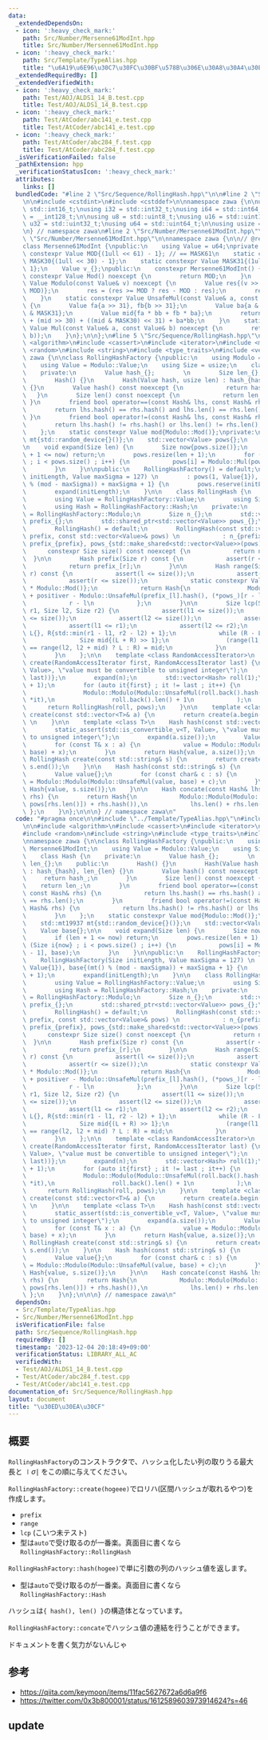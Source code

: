 ```yaml
---
data:
  _extendedDependsOn:
  - icon: ':heavy_check_mark:'
    path: Src/Number/Mersenne61ModInt.hpp
    title: Src/Number/Mersenne61ModInt.hpp
  - icon: ':heavy_check_mark:'
    path: Src/Template/TypeAlias.hpp
    title: "\u6A19\u6E96\u30C7\u30FC\u30BF\u578B\u306E\u30A8\u30A4\u30EA\u30A2\u30B9"
  _extendedRequiredBy: []
  _extendedVerifiedWith:
  - icon: ':heavy_check_mark:'
    path: Test/AOJ/ALDS1_14_B.test.cpp
    title: Test/AOJ/ALDS1_14_B.test.cpp
  - icon: ':heavy_check_mark:'
    path: Test/AtCoder/abc141_e.test.cpp
    title: Test/AtCoder/abc141_e.test.cpp
  - icon: ':heavy_check_mark:'
    path: Test/AtCoder/abc284_f.test.cpp
    title: Test/AtCoder/abc284_f.test.cpp
  _isVerificationFailed: false
  _pathExtension: hpp
  _verificationStatusIcon: ':heavy_check_mark:'
  attributes:
    links: []
  bundledCode: "#line 2 \"Src/Sequence/RollingHash.hpp\"\n\n#line 2 \"Src/Template/TypeAlias.hpp\"\
    \n\n#include <cstdint>\n#include <cstddef>\n\nnamespace zawa {\n\nusing i16 =\
    \ std::int16_t;\nusing i32 = std::int32_t;\nusing i64 = std::int64_t;\nusing i128\
    \ = __int128_t;\n\nusing u8 = std::uint8_t;\nusing u16 = std::uint16_t;\nusing\
    \ u32 = std::uint32_t;\nusing u64 = std::uint64_t;\n\nusing usize = std::size_t;\n\
    \n} // namespace zawa\n#line 2 \"Src/Number/Mersenne61ModInt.hpp\"\n\n#line 4\
    \ \"Src/Number/Mersenne61ModInt.hpp\"\n\nnamespace zawa {\n\n// @reference: https://qiita.com/keymoon/items/11fac5627672a6d6a9f6\n\
    class Mersenne61ModInt {\npublic:\n    using Value = u64;\nprivate:\n    static\
    \ constexpr Value MOD{(1ull << 61) - 1}; // == MASK61\n    static constexpr Value\
    \ MASK30{(1ull << 30) - 1};\n    static constexpr Value MASK31{(1ull << 31) -\
    \ 1};\n    Value v_{};\npublic:\n    constexpr Mersenne61ModInt() {}\n\n    static\
    \ constexpr Value Mod() noexcept {\n        return MOD;\n    }\n    static constexpr\
    \ Value Modulo(const Value& v) noexcept {\n        Value res{(v >> 61) + (v &\
    \ MOD)};\n        res = (res >= MOD ? res - MOD : res);\n        return res;\n\
    \    }\n    static constexpr Value UnsafeMul(const Value& a, const Value& b) noexcept\
    \ {\n        Value fa{a >> 31}, fb{b >> 31};\n        Value ba{a & MASK31}, bb{b\
    \ & MASK31};\n        Value mid{fa * bb + fb * ba};\n        return Value{2}*fa*fb\
    \ + (mid >> 30) + ((mid & MASK30) << 31) + ba*bb;\n    }\n    static constexpr\
    \ Value Mul(const Value& a, const Value& b) noexcept {\n        return Modulo(UnsafeMul(a,\
    \ b));\n    }\n};\n\n};\n#line 5 \"Src/Sequence/RollingHash.hpp\"\n\n#include\
    \ <algorithm>\n#include <cassert>\n#include <iterator>\n#include <memory>\n#include\
    \ <random>\n#include <string>\n#include <type_traits>\n#include <vector>\n\nnamespace\
    \ zawa {\n\nclass RollingHashFactory {\npublic:\n    using Modulo = Mersenne61ModInt;\n\
    \    using Value = Modulo::Value;\n    using Size = usize;\n    class Hash {\n\
    \    private:\n        Value hash_{};        \n        Size len_{};\n    public:\n\
    \        Hash() {}\n        Hash(Value hash, usize len) : hash_{hash}, len_{len}\
    \ {}\n        Value hash() const noexcept {\n            return hash_;\n     \
    \   }\n        Size len() const noexcept {\n            return len_;\n       \
    \ }\n        friend bool operator==(const Hash& lhs, const Hash& rhs) {\n    \
    \        return lhs.hash() == rhs.hash() and lhs.len() == rhs.len();\n       \
    \ }\n        friend bool operator!=(const Hash& lhs, const Hash& rhs) {\n    \
    \        return lhs.hash() != rhs.hash() or lhs.len() != rhs.len();\n        }\n\
    \    };\n    static constexpr Value mod{Modulo::Mod()};\nprivate:\n    std::mt19937\
    \ mt{std::random_device{}()};\n    std::vector<Value> pows{};\n    Value base{};\n\
    \n    void expand(Size len) {\n        Size now{pows.size()};\n        if (len\
    \ + 1 <= now) return;\n        pows.resize(len + 1);\n        for (Size i{now}\
    \ ; i < pows.size() ; i++) {\n            pows[i] = Modulo::Mul(pows[i - 1], base);\n\
    \        }\n    }\n\npublic:\n    RollingHashFactory() = default;\n    RollingHashFactory(Size\
    \ initLength, Value maxSigma = 127) \n        : pows(1, Value{1}), base{(mt()\
    \ % (mod - maxSigma)) + maxSigma + 1} {\n        pows.reserve(initLength + 1);\n\
    \        expand(initLength);\n    }\n\n    class RollingHash {\n    public:\n\
    \        using Value = RollingHashFactory::Value;\n        using Size = RollingHashFactory::Size;\n\
    \        using Hash = RollingHashFactory::Hash;\n    private:\n        using Modulo\
    \ = RollingHashFactory::Modulo;\n        Size n_{};\n        std::vector<Hash>\
    \ prefix_{};\n        std::shared_ptr<std::vector<Value>> pows_{};\n    public:\n\
    \        RollingHash() = default;\n        RollingHash(const std::vector<Hash>&\
    \ prefix, const std::vector<Value>& pows) \n            : n_{prefix.size() - 1},\
    \ prefix_{prefix}, pows_{std::make_shared<std::vector<Value>>(pows)} {}\n\n  \
    \      constexpr Size size() const noexcept {\n            return n_;\n      \
    \  }\n\n        Hash prefix(Size r) const {\n            assert(r <= size());\n\
    \            return prefix_[r];\n        }\n\n        Hash range(Size l, Size\
    \ r) const {\n            assert(l <= size());\n            assert(l <= r);\n\
    \            assert(r <= size());\n            static constexpr Value positiver{4ull\
    \ * Modulo::Mod()};\n            return Hash{\n                Modulo::Modulo(prefix_[r].hash()\
    \ + positiver - Modulo::UnsafeMul(prefix_[l].hash(), (*pows_)[r - l])),\n    \
    \            r - l\n            };\n        }\n\n        Size lcp(Size l1, Size\
    \ r1, Size l2, Size r2) {\n            assert(l1 <= size());\n            assert(r1\
    \ <= size());\n            assert(l2 <= size());\n            assert(r2 <= size());\n\
    \            assert(l1 <= r1);\n            assert(l2 <= r2);\n            Size\
    \ L{}, R{std::min(r1 - l1, r2 - l2) + 1};\n            while (R - L > 1) {\n \
    \               Size mid{(L + R) >> 1};\n                (range(l1, l1 + mid)\
    \ == range(l2, l2 + mid) ? L : R) = mid;\n            }\n            return L;\n\
    \        }\n    };\n\n    template <class RandomAccessIterator>\n    RollingHash\
    \ create(RandomAccessIterator first, RandomAccessIterator last) {\n        static_assert(std::is_convertible_v<decltype(*first),\
    \ Value>, \"value must be convertible to unsigned integer\");\n        Size n{static_cast<Size>(std::distance(first,\
    \ last))};\n        expand(n);\n        std::vector<Hash> roll(1);\n        roll.reserve(n\
    \ + 1);\n        for (auto it{first} ; it != last ; it++) {\n            roll.emplace_back(\n\
    \                Modulo::Modulo(Modulo::UnsafeMul(roll.back().hash(), base) +\
    \ *it),\n                roll.back().len() + 1\n            );\n        }\n  \
    \      return RollingHash(roll, pows);\n    }\n\n    template <class T>\n    RollingHash\
    \ create(const std::vector<T>& a) {\n        return create(a.begin(), a.end());\
    \ \n    }\n\n    template <class T>\n    Hash hash(const std::vector<T>& a) {\n\
    \        static_assert(std::is_convertible_v<T, Value>, \"value must be convertible\
    \ to unsigned integer\");\n        expand(a.size());\n        Value value{};\n\
    \        for (const T& x : a) {\n            value = Modulo::Modulo(Modulo::UnsafeMul(value,\
    \ base) + x);\n        }\n        return Hash{value, a.size()};\n    }\n\n   \
    \ RollingHash create(const std::string& s) {\n        return create(s.begin(),\
    \ s.end());\n    }\n\n    Hash hash(const std::string& s) {\n        expand(s.size());\n\
    \        Value value{};\n        for (const char& c : s) {\n            value\
    \ = Modulo::Modulo(Modulo::UnsafeMul(value, base) + c);\n        }\n        return\
    \ Hash{value, s.size()};\n    }\n\n    Hash concate(const Hash& lhs, const Hash&\
    \ rhs) {\n        return Hash{\n            Modulo::Modulo(Modulo::UnsafeMul(lhs.hash(),\
    \ pows[rhs.len()]) + rhs.hash()),\n            lhs.len() + rhs.len()\n       \
    \ };\n    }\n};\n\n\n} // namespace zawa\n"
  code: "#pragma once\n\n#include \"../Template/TypeAlias.hpp\"\n#include \"../Number/Mersenne61ModInt.hpp\"\
    \n\n#include <algorithm>\n#include <cassert>\n#include <iterator>\n#include <memory>\n\
    #include <random>\n#include <string>\n#include <type_traits>\n#include <vector>\n\
    \nnamespace zawa {\n\nclass RollingHashFactory {\npublic:\n    using Modulo =\
    \ Mersenne61ModInt;\n    using Value = Modulo::Value;\n    using Size = usize;\n\
    \    class Hash {\n    private:\n        Value hash_{};        \n        Size\
    \ len_{};\n    public:\n        Hash() {}\n        Hash(Value hash, usize len)\
    \ : hash_{hash}, len_{len} {}\n        Value hash() const noexcept {\n       \
    \     return hash_;\n        }\n        Size len() const noexcept {\n        \
    \    return len_;\n        }\n        friend bool operator==(const Hash& lhs,\
    \ const Hash& rhs) {\n            return lhs.hash() == rhs.hash() and lhs.len()\
    \ == rhs.len();\n        }\n        friend bool operator!=(const Hash& lhs, const\
    \ Hash& rhs) {\n            return lhs.hash() != rhs.hash() or lhs.len() != rhs.len();\n\
    \        }\n    };\n    static constexpr Value mod{Modulo::Mod()};\nprivate:\n\
    \    std::mt19937 mt{std::random_device{}()};\n    std::vector<Value> pows{};\n\
    \    Value base{};\n\n    void expand(Size len) {\n        Size now{pows.size()};\n\
    \        if (len + 1 <= now) return;\n        pows.resize(len + 1);\n        for\
    \ (Size i{now} ; i < pows.size() ; i++) {\n            pows[i] = Modulo::Mul(pows[i\
    \ - 1], base);\n        }\n    }\n\npublic:\n    RollingHashFactory() = default;\n\
    \    RollingHashFactory(Size initLength, Value maxSigma = 127) \n        : pows(1,\
    \ Value{1}), base{(mt() % (mod - maxSigma)) + maxSigma + 1} {\n        pows.reserve(initLength\
    \ + 1);\n        expand(initLength);\n    }\n\n    class RollingHash {\n    public:\n\
    \        using Value = RollingHashFactory::Value;\n        using Size = RollingHashFactory::Size;\n\
    \        using Hash = RollingHashFactory::Hash;\n    private:\n        using Modulo\
    \ = RollingHashFactory::Modulo;\n        Size n_{};\n        std::vector<Hash>\
    \ prefix_{};\n        std::shared_ptr<std::vector<Value>> pows_{};\n    public:\n\
    \        RollingHash() = default;\n        RollingHash(const std::vector<Hash>&\
    \ prefix, const std::vector<Value>& pows) \n            : n_{prefix.size() - 1},\
    \ prefix_{prefix}, pows_{std::make_shared<std::vector<Value>>(pows)} {}\n\n  \
    \      constexpr Size size() const noexcept {\n            return n_;\n      \
    \  }\n\n        Hash prefix(Size r) const {\n            assert(r <= size());\n\
    \            return prefix_[r];\n        }\n\n        Hash range(Size l, Size\
    \ r) const {\n            assert(l <= size());\n            assert(l <= r);\n\
    \            assert(r <= size());\n            static constexpr Value positiver{4ull\
    \ * Modulo::Mod()};\n            return Hash{\n                Modulo::Modulo(prefix_[r].hash()\
    \ + positiver - Modulo::UnsafeMul(prefix_[l].hash(), (*pows_)[r - l])),\n    \
    \            r - l\n            };\n        }\n\n        Size lcp(Size l1, Size\
    \ r1, Size l2, Size r2) {\n            assert(l1 <= size());\n            assert(r1\
    \ <= size());\n            assert(l2 <= size());\n            assert(r2 <= size());\n\
    \            assert(l1 <= r1);\n            assert(l2 <= r2);\n            Size\
    \ L{}, R{std::min(r1 - l1, r2 - l2) + 1};\n            while (R - L > 1) {\n \
    \               Size mid{(L + R) >> 1};\n                (range(l1, l1 + mid)\
    \ == range(l2, l2 + mid) ? L : R) = mid;\n            }\n            return L;\n\
    \        }\n    };\n\n    template <class RandomAccessIterator>\n    RollingHash\
    \ create(RandomAccessIterator first, RandomAccessIterator last) {\n        static_assert(std::is_convertible_v<decltype(*first),\
    \ Value>, \"value must be convertible to unsigned integer\");\n        Size n{static_cast<Size>(std::distance(first,\
    \ last))};\n        expand(n);\n        std::vector<Hash> roll(1);\n        roll.reserve(n\
    \ + 1);\n        for (auto it{first} ; it != last ; it++) {\n            roll.emplace_back(\n\
    \                Modulo::Modulo(Modulo::UnsafeMul(roll.back().hash(), base) +\
    \ *it),\n                roll.back().len() + 1\n            );\n        }\n  \
    \      return RollingHash(roll, pows);\n    }\n\n    template <class T>\n    RollingHash\
    \ create(const std::vector<T>& a) {\n        return create(a.begin(), a.end());\
    \ \n    }\n\n    template <class T>\n    Hash hash(const std::vector<T>& a) {\n\
    \        static_assert(std::is_convertible_v<T, Value>, \"value must be convertible\
    \ to unsigned integer\");\n        expand(a.size());\n        Value value{};\n\
    \        for (const T& x : a) {\n            value = Modulo::Modulo(Modulo::UnsafeMul(value,\
    \ base) + x);\n        }\n        return Hash{value, a.size()};\n    }\n\n   \
    \ RollingHash create(const std::string& s) {\n        return create(s.begin(),\
    \ s.end());\n    }\n\n    Hash hash(const std::string& s) {\n        expand(s.size());\n\
    \        Value value{};\n        for (const char& c : s) {\n            value\
    \ = Modulo::Modulo(Modulo::UnsafeMul(value, base) + c);\n        }\n        return\
    \ Hash{value, s.size()};\n    }\n\n    Hash concate(const Hash& lhs, const Hash&\
    \ rhs) {\n        return Hash{\n            Modulo::Modulo(Modulo::UnsafeMul(lhs.hash(),\
    \ pows[rhs.len()]) + rhs.hash()),\n            lhs.len() + rhs.len()\n       \
    \ };\n    }\n};\n\n\n} // namespace zawa\n"
  dependsOn:
  - Src/Template/TypeAlias.hpp
  - Src/Number/Mersenne61ModInt.hpp
  isVerificationFile: false
  path: Src/Sequence/RollingHash.hpp
  requiredBy: []
  timestamp: '2023-12-04 20:18:49+09:00'
  verificationStatus: LIBRARY_ALL_AC
  verifiedWith:
  - Test/AOJ/ALDS1_14_B.test.cpp
  - Test/AtCoder/abc284_f.test.cpp
  - Test/AtCoder/abc141_e.test.cpp
documentation_of: Src/Sequence/RollingHash.hpp
layout: document
title: "\u30ED\u30EA\u30CF"
---
```


## 概要

`RollingHashFactory`のコンストラクタで、ハッシュ化したい列の取りうる最大長と $\mid \sigma \mid$ をこの順に与えてください。

`RollingHashFactory::create(hogeee)`でロリハ(区間ハッシュが取れるやつ)を作成します。

- `prefix`
- `range`
- `lcp` (こいつ未テスト)
- 型は`auto`で受け取るのが一番楽。真面目に書くなら`RollingHashFactory::RollingHash`

`RollingHashFactory::hash(hogee)`で単に引数の列のハッシュ値を返します。

- 型は`auto`で受け取るのが一番楽。真面目に書くなら`RollingHashFactory::Hash`

ハッシュは`{ hash(), len() }`の構造体となっています。

`RollingHashFactory::concate`でハッシュ値の連結を行うことができます。

ドキュメントを書く気力がないんじゃ

## 参考

- https://qiita.com/keymoon/items/11fac5627672a6d6a9f6
- https://twitter.com/0x3b800001/status/1612589603973914624?s=46

## update
